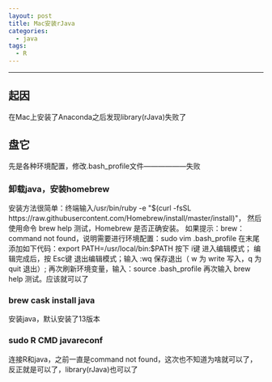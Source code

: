 ```yaml
---
layout: post
title: Mac安装rJava
categories:
  - java
tags:
  - R
---
```

***

## 起因

在Mac上安装了Anaconda之后发现library(rJava)失败了

## 盘它

先是各种环境配置，修改.bash_profile文件——————失败

### 卸载java，安装homebrew

安装方法很简单：终端输入/usr/bin/ruby -e "$(curl -fsSL https://raw.githubusercontent.com/Homebrew/install/master/install)"，
然后使用命令 brew help 测试，Homebrew 是否正确安装。
如果提示：brew：command not found，说明需要进行环境配置：sudo vim .bash_profile
在末尾添加如下代码：export PATH=/usr/local/bin:$PATH
按下 i键 进入编辑模式；
编辑完成后，按 Esc键 退出编辑模式；输入 :wq 保存退出（ w 为 write 写入，q 为 quit 退出）;
再次刷新环境变量，输入：source .bash_profile
再次输入 brew help 测试。应该就可以了

### brew cask install java

安装java，默认安装了13版本

### sudo R CMD javareconf

连接R和java，之前一直是command not found，这次也不知道为啥就可以了，反正就是可以了，library(rJava)也可以了
